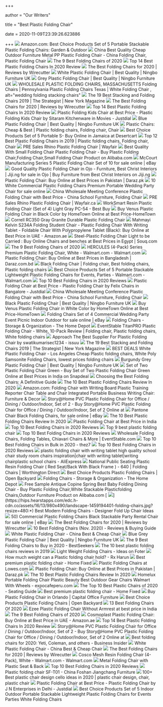+++
        
author = "Our Writers"
        
title = "Best Plastic Folding Chair"
        
date = 2020-11-09T23:39:26.623886
        
+++
[ ![](https://m.media-amazon.com/images/I/51WDDRnXonL._AC_SS350_.jpg)](https://m.media-amazon.com/images/I/51WDDRnXonL._AC_SS350_.jpg) Amazon.com: Best Choice Products Set of 5 Portable Stackable Plastic  Folding Chairs: Garden & Outdoor
[ ![](https://image.made-in-china.com/202f0j00yOdtsBjFSzpT/Best-Quality-Cheap-Outdoor-Furniture-Metal-PP-Plastic-Folding-Chair.jpg)](https://image.made-in-china.com/202f0j00yOdtsBjFSzpT/Best-Quality-Cheap-Outdoor-Furniture-Metal-PP-Plastic-Folding-Chair.jpg) China Best Quality Cheap Outdoor Furniture Metal PP Plastic Folding Chair -  China Folding Chair, Plastic Folding Chair
[ ![](https://www.thespruce.com/thmb/Vl6w7P6fFxbLXqkR9Z98cG62fjo=/900x0/filters:no_upscale():max_bytes(150000):strip_icc()/LifetimeCommercialGradeFoldingChairs-2f88f5f8c83342db92e427daf33baa4c.jpg)](https://www.thespruce.com/thmb/Vl6w7P6fFxbLXqkR9Z98cG62fjo=/900x0/filters:no_upscale():max_bytes(150000):strip_icc()/LifetimeCommercialGradeFoldingChairs-2f88f5f8c83342db92e427daf33baa4c.jpg) The 9 Best Folding Chairs of 2020
[ ![](https://the10pro.com/wp-content/uploads/2019/03/Best-Plastic-Folding-Chairs.jpg)](https://the10pro.com/wp-content/uploads/2019/03/Best-Plastic-Folding-Chairs.jpg) Top 14 Best Plastic Folding Chairs In 2020 Review
[ ![](https://d1b5h9psu9yexj.cloudfront.net/9114/MityLite-Flex-One-Folding-Chair_20190619-162442_full.jpg)](https://d1b5h9psu9yexj.cloudfront.net/9114/MityLite-Flex-One-Folding-Chair_20190619-162442_full.jpg) The Best Folding Chairs for 2020 | Reviews by Wirecutter
[ ![](https://www.ningbo.co.uk/wp-content/uploads/2017/12/white-fanback-foldingchair__89896.png)](https://www.ningbo.co.uk/wp-content/uploads/2017/12/white-fanback-foldingchair__89896.png) White Plastic Folding Chair | Best Quality | Ningbo Furniture UK
[ ![](https://www.ningbo.co.uk/wp-content/uploads/2017/12/samsongrey__00701.jpg)](https://www.ningbo.co.uk/wp-content/uploads/2017/12/samsongrey__00701.jpg) Grey Plastic Folding Chair | Best Quality | Ningbo Furniture UK
[ ![](https://cdn3.volusion.com/axweh.qxchp/v/vspfiles/photos/LC99BE-2.png?v-cache=1576004705)](https://cdn3.volusion.com/axweh.qxchp/v/vspfiles/photos/LC99BE-2.png?v-cache=1576004705) WHOLESALE PLASTIC FOLDING CHAIRS, MASSACHUSETTS Folding Chairs |  Pennsylvania Plastic Folding Chairs Texas | White Folding Chair ,  alt="wedding folding stacking chairs"
[ ![](https://pyxis.nymag.com/v1/imgs/e59/580/c0fd55030c803ab1597c64086cf848dc9a-26-folding-stacking-chairs-lede.rsquare.w700.jpg)](https://pyxis.nymag.com/v1/imgs/e59/580/c0fd55030c803ab1597c64086cf848dc9a-26-folding-stacking-chairs-lede.rsquare.w700.jpg) The 19 Best Stacking and Folding Chairs 2019 | The Strategist | New York  Magazine
[ ![](https://cdn.thewirecutter.com/wp-content/uploads/2020/01/foldingchairs-lowres-2x1--1024x512.jpg)](https://cdn.thewirecutter.com/wp-content/uploads/2020/01/foldingchairs-lowres-2x1--1024x512.jpg) The Best Folding Chairs for 2020 | Reviews by Wirecutter
[ ![](https://the10pro.com/wp-content/uploads/2019/01/8.-Giantex-Set-of-5-Plastic-Folding-Chairs.jpg)](https://the10pro.com/wp-content/uploads/2019/01/8.-Giantex-Set-of-5-Plastic-Folding-Chairs.jpg) Top 14 Best Plastic Folding Chairs In 2020 Review
[ ![](https://images.jdmagicbox.com/quickquotes/images_main/plastic-folding-kids-chair-322066991-dgfp3.jpg)](https://images.jdmagicbox.com/quickquotes/images_main/plastic-folding-kids-chair-322066991-dgfp3.jpg) Plastic Folding Kids Chair at Best Price - Plastic Folding Kids Chair by  Sitaram Kitchenware in Movies - Justdial
[ ![](https://www.ningbo.co.uk/wp-content/uploads/2017/12/samsonblue__92050.jpg)](https://www.ningbo.co.uk/wp-content/uploads/2017/12/samsonblue__92050.jpg) Blue Plastic Folding Chair | Best Quality | Ningbo Furniture UK
[ ![](https://i.pinimg.com/originals/62/ca/4a/62ca4ac64420bff39080ab75a84edadf.jpg)](https://i.pinimg.com/originals/62/ca/4a/62ca4ac64420bff39080ab75a84edadf.jpg) Plastic Chairs: Cheap & Best | Plastic folding chairs, Folding chair, Chair
[ ![](https://m.media-amazon.com/images/I/31bUOTDE4LL.jpg)](https://m.media-amazon.com/images/I/31bUOTDE4LL.jpg) Best Choice Products Set of 5 Portable S- Buy Online in Jamaica at  Desertcart
[ ![](https://i.pinimg.com/originals/72/67/50/726750b8938710f53ca055113750c9f7.jpg)](https://i.pinimg.com/originals/72/67/50/726750b8938710f53ca055113750c9f7.jpg) Top 12 Best Plastic Folding Chairs in 2019 | Plastic folding chairs, Folding  chair, Chair
[ ![](https://secure.img1-fg.wfcdn.com/im/33012796/compr-r85/5790/57902289/rhino-plastic-folding-chair.jpg)](https://secure.img1-fg.wfcdn.com/im/33012796/compr-r85/5790/57902289/rhino-plastic-folding-chair.jpg) PRE Sales Rhino Plastic Folding Chair | Wayfair
[ ![](https://sc01.alicdn.com/kf/HTB1ayCbSVXXXXa3XVXXq6xXFXXXJ/221972576/HTB1ayCbSVXXXXa3XVXXq6xXFXXXJ.jpg_.webp)](https://sc01.alicdn.com/kf/HTB1ayCbSVXXXXa3XVXXq6xXFXXXJ/221972576/HTB1ayCbSVXXXXa3XVXXq6xXFXXXJ.jpg_.webp) Best Quality With Small Folding Chair Plastic Folding Chair - Buy Plastic  Folding Chair,Folding Chair,Small Folding Chair Product on Alibaba.com
[ ![](https://i.ebayimg.com/images/g/UOcAAOSwzEJeugqX/s-l640.jpg)](https://i.ebayimg.com/images/g/UOcAAOSwzEJeugqX/s-l640.jpg) McCourt Manufacturing Series 5 Plastic Folding Chair Set of 10 for sale  online | eBay
[ ![](https://d3re0f381bckq9.cloudfront.net/44857675_img-20190710-wa0001_640x640.jpg)](https://d3re0f381bckq9.cloudfront.net/44857675_img-20190710-wa0001_640x640.jpg) Good Quality Plastic Folding Chair in Ojo - Furniture, Best Christ  Interiors | Jiji.ng for sale in Ojo | Buy Furniture from Best Christ  Interiors on Jiji.ng
[ ![](https://static-01.daraz.pk/p/cea793edb78d46d6d0a83d1c12f29c03.jpg_340x340q80.jpg_.webp)](https://static-01.daraz.pk/p/cea793edb78d46d6d0a83d1c12f29c03.jpg_340x340q80.jpg_.webp) Plastic Folding Chair: Buy Online at Best Prices in Pakistan | Daraz.pk
[ ![](https://i.ebayimg.com/images/g/r6oAAOSw~w5eCn-W/s-l1600.jpg)](https://i.ebayimg.com/images/g/r6oAAOSw~w5eCn-W/s-l1600.jpg) 10 White Commercial Plastic Folding Chairs Premium Portable Wedding Party  Chair for sale online
[ ![](https://image.made-in-china.com/202f0j00gRQYMktIUUzE/Wholesale-Meeting-Conference-Plastic-Folding-Chair-with-Best-Price.jpg)](https://image.made-in-china.com/202f0j00gRQYMktIUUzE/Wholesale-Meeting-Conference-Plastic-Folding-Chair-with-Best-Price.jpg) China Wholesale Meeting Conference Plastic Folding Chair with Best Price -  China School Furniture, Folding Chair
[ ![](https://secure.img1-ag.wfcdn.com/im/97271166/compr-r85/5790/57902265/rhino-plastic-folding-chair.jpg)](https://secure.img1-ag.wfcdn.com/im/97271166/compr-r85/5790/57902265/rhino-plastic-folding-chair.jpg) PRE Sales Rhino Plastic Folding Chair | Wayfair.ca
[ ![](https://pisces.bbystatic.com/image2/BestBuy_US/images/products/6350/6350889_rd.jpg;maxHeight=640;maxWidth=550)](https://pisces.bbystatic.com/image2/BestBuy_US/images/products/6350/6350889_rd.jpg;maxHeight=640;maxWidth=550) WorkSmart Resin Plastic Folding Chair (Set of 4) Light Gray PC-54 - Best Buy
[ ![](https://www.hometown.in/media/product/71/4063/60061/1.jpg)](https://www.hometown.in/media/product/71/4063/60061/1.jpg) Buy Venus Plastic Folding Chair in Black Color by HomeTown Online at Best  Price-HomeTown
[ ![](https://cdn11.bigcommerce.com/s-hyb44dghwt/images/stencil/1280x1280/products/516/1621/RC350_Gray__94746.1596629842.jpg?c=2)](https://cdn11.bigcommerce.com/s-hyb44dghwt/images/stencil/1280x1280/products/516/1621/RC350_Gray__94746.1596629842.jpg?c=2) Correll RC350 Gray Granite Durable Plastic Folding Chair
[ ![](https://images-na.ssl-images-amazon.com/images/I/41dV60DtXSL._AC_SY400_.jpg)](https://images-na.ssl-images-amazon.com/images/I/41dV60DtXSL._AC_SY400_.jpg) Mahmayi Kelvin S234A Folding Student Chair - Plastic Folding Chair With  Writing Tablet - Foldable Chair With Polypropylene Tablet (Black): Buy  Online at Best Price in UAE - Amazon.ae
[ ![](https://cf1.s3.souqcdn.com/item/2018/11/17/41/29/46/00/item_L_41294600_aea5032f3e2a2.jpg)](https://cf1.s3.souqcdn.com/item/2018/11/17/41/29/46/00/item_L_41294600_aea5032f3e2a2.jpg) Steel-Plastic Folding Chair Light to be Carried : Buy Online Chairs and  benches at Best Prices in Egypt | Souq.com
[ ![](https://www.thespruce.com/thmb/ZQ0o5ng3Evln5PYs9HlmHH94oow=/900x0/filters:no_upscale():max_bytes(150000):strip_icc()/AmazonBasicsFoldingChairs-9c666d6e0e574d169c2baf46768a60ae.jpg)](https://www.thespruce.com/thmb/ZQ0o5ng3Evln5PYs9HlmHH94oow=/900x0/filters:no_upscale():max_bytes(150000):strip_icc()/AmazonBasicsFoldingChairs-9c666d6e0e574d169c2baf46768a60ae.jpg) The 9 Best Folding Chairs of 2020
[ ![](https://i5.walmartimages.com/asr/a0158838-80ee-402c-9010-303c7d0f611c_1.a28b6b672c9c168989243aafbb43cd67.jpeg?odnWidth=612&odnHeight=612&odnBg=ffffff)](https://i5.walmartimages.com/asr/a0158838-80ee-402c-9010-303c7d0f611c_1.a28b6b672c9c168989243aafbb43cd67.jpeg?odnWidth=612&odnHeight=612&odnBg=ffffff) HERCULES (4-Pack) Series Premium Plastic Folding Chair, White - Walmart.com  - Walmart.com
[ ![](https://static-01.daraz.com.bd/p/11a997b7cc00686ed90af902d77f5f08.jpg_340x340q80.jpg_.webp)](https://static-01.daraz.com.bd/p/11a997b7cc00686ed90af902d77f5f08.jpg_340x340q80.jpg_.webp) Plastic Folding Chair: Buy Online at Best Prices in Bangladesh |  Daraz.com.bd
[ ![](https://i.pinimg.com/564x/52/fb/7b/52fb7b7f2848209d46159f3ac65bba4d.jpg)](https://i.pinimg.com/564x/52/fb/7b/52fb7b7f2848209d46159f3ac65bba4d.jpg) Black Folding Chair | Folding chair, Best folding chairs, Plastic folding  chairs
[ ![](https://i5.walmartimages.com/asr/36da39b2-dee7-47a3-a49b-52f8a73ecd6e.3ef1b08ee567b9490b7b056895c08aba.jpeg)](https://i5.walmartimages.com/asr/36da39b2-dee7-47a3-a49b-52f8a73ecd6e.3ef1b08ee567b9490b7b056895c08aba.jpeg) Best Choice Products Set of 5 Portable Stackable Lightweight Plastic  Folding Chairs for Events, Parties - Walmart.com - Walmart.com
[ ![](https://alltopratings.com/wp-content/uploads/2018/10/folding_chairs.jpg)](https://alltopratings.com/wp-content/uploads/2018/10/folding_chairs.jpg) Top 10 Best Folding Chairs in 2020 Reviews
[ ![](https://images.jdmagicbox.com/quickquotes/images_main/Plastic-Folding-Chair-321730377-dmnu8.jpg)](https://images.jdmagicbox.com/quickquotes/images_main/Plastic-Folding-Chair-321730377-dmnu8.jpg) Plastic Folding Chair at Best Price - Plastic Folding Chair by Felix Chairs  in Bangalore - Justdial
[ ![](https://image.made-in-china.com/202f0j00pUTGvKafUYut/Wholesale-Meeting-Conference-Plastic-Folding-Chair-with-Best-Price.jpg)](https://image.made-in-china.com/202f0j00pUTGvKafUYut/Wholesale-Meeting-Conference-Plastic-Folding-Chair-with-Best-Price.jpg) China Wholesale Meeting Conference Plastic Folding Chair with Best Price -  China School Furniture, Folding Chair
[ ![](https://www.ningbo.co.uk/wp-content/uploads/2017/12/samsonblack__69529-360x360.jpg)](https://www.ningbo.co.uk/wp-content/uploads/2017/12/samsonblack__69529-360x360.jpg) Black Plastic Folding Chair | Best Quality | Ningbo Furniture UK
[ ![](https://www.hometown.in/media/product/21/4063/98388/1.jpg)](https://www.hometown.in/media/product/21/4063/98388/1.jpg) Buy Venus Plastic Folding Chair in White Color by HomeTown Online at Best  Price-HomeTown
[ ![](https://i.ebayimg.com/images/g/FdUAAOSwuOZd1RBB/s-l640.jpg)](https://i.ebayimg.com/images/g/FdUAAOSwuOZd1RBB/s-l640.jpg) Folding Chairs Set of 4 Commercial Wedding Party Event Picnic Indoor  Outdoor for sale online | eBay
[ ![](https://images.homedepot-static.com/productImages/665ddcfe-2897-45cb-882f-69a0fdca8d1e/svn/white-lifetime-folding-chairs-42810-64_1000.jpg)](https://images.homedepot-static.com/productImages/665ddcfe-2897-45cb-882f-69a0fdca8d1e/svn/white-lifetime-folding-chairs-42810-64_1000.jpg) Folding Chairs - Storage & Organization - The Home Depot
[ ![](https://i.pinimg.com/564x/54/b0/e9/54b0e9b0c9ad8c9fdeaad95a29dab155.jpg)](https://i.pinimg.com/564x/54/b0/e9/54b0e9b0c9ad8c9fdeaad95a29dab155.jpg) EventStable TitanPRO Plastic Folding Chair - White, 10-Pack Review | Folding  chair, Plastic folding chairs, White folding chairs
[ ![](https://image.isu.pub/190718112450-394da938acc72e8a961ace0b954b37d1/jpg/page_1.jpg)](https://image.isu.pub/190718112450-394da938acc72e8a961ace0b954b37d1/jpg/page_1.jpg) Approach The Best Supplier For Plastic Folding Chair by swatikumarisec1234  - issuu
[ ![](https://pyxis.nymag.com/v1/imgs/277/9dc/d6c6b08b7576def8d3b911a12684b2dc35-eames-stacking-chair.rhorizontal.w600.jpg)](https://pyxis.nymag.com/v1/imgs/277/9dc/d6c6b08b7576def8d3b911a12684b2dc35-eames-stacking-chair.rhorizontal.w600.jpg) The 19 Best Stacking and Folding Chairs 2019 | The Strategist | New York  Magazine
[ ![](https://cdn3.volusion.com/ezzqc.lvass/v/vspfiles/photos/1500TW-2.jpg?v-cache=1546080247)](https://cdn3.volusion.com/ezzqc.lvass/v/vspfiles/photos/1500TW-2.jpg?v-cache=1546080247) BEST DEALS White Plastic Folding Chair - Los Angeles Cheap Plastic folding  chairs, White Poly Samsonite Folding Chairs, lowest prices folding chairs
[ ![](https://www.ningbo.co.uk/wp-content/uploads/2017/12/fanbackburgundy__60049-360x360.png)](https://www.ningbo.co.uk/wp-content/uploads/2017/12/fanbackburgundy__60049-360x360.png) Burgundy Grey Plastic Folding Chair | Best Quality | Ningbo Furniture UK
[ ![](https://n3.sdlcdn.com/imgs/g/u/4/Set-of-Two-Plastic-Folding-SDL063462193-1-4930d.jpg)](https://n3.sdlcdn.com/imgs/g/u/4/Set-of-Two-Plastic-Folding-SDL063462193-1-4930d.jpg) Set of Two Plastic Folding Chair Green - Buy Set of Two Plastic Folding  Chair Green Online at Best Prices in India on Snapdeal
[ ![](https://cdnimg.webstaurantstore.com/uploads/guide/2016/8/plastic-chairs.jpg)](https://cdnimg.webstaurantstore.com/uploads/guide/2016/8/plastic-chairs.jpg) Choosing the Best Folding Chairs: A Definitive Guide
[ ![](https://industryears.com/wp-content/uploads/2019/03/3-Flash-Furniture-HERCULES-Series-330-lb.-Capacity-White-Plastic-Folding-Chair-with-Gray-Frame.jpg)](https://industryears.com/wp-content/uploads/2019/03/3-Flash-Furniture-HERCULES-Series-330-lb.-Capacity-White-Plastic-Folding-Chair-with-Gray-Frame.jpg) The 10 Best Plastic Folding Chairs Review In 2020
[ ![](https://images-na.ssl-images-amazon.com/images/I/61d916VjgrL._AC_SL1000_.jpg)](https://images-na.ssl-images-amazon.com/images/I/61d916VjgrL._AC_SL1000_.jpg) Amazon.com: Folding Chair with Writing Board Plastic Training Reporter Chair  Table and Chair Integrated Portable Business Writing Chair: Furniture &  Decor
[ ![](https://n4.sdlcdn.com/imgs/i/a/4/Story-Home-PVC-Plastic-Folding-SDL700689150-1-cf0b6.jpg)](https://n4.sdlcdn.com/imgs/i/a/4/Story-Home-PVC-Plastic-Folding-SDL700689150-1-cf0b6.jpg) Story@Home PVC Plastic Folding Chair for Office / Dining / Outdoor/Indoor,  Set of 2 - Buy Story@Home PVC Plastic Folding Chair for Office / Dining /  Outdoor/Indoor, Set of 2 Online at
[ ![](https://i.ebayimg.com/images/g/ZQwAAOSwHEleGBBO/s-l640.jpg)](https://i.ebayimg.com/images/g/ZQwAAOSwHEleGBBO/s-l640.jpg) Pantone Chair Black Folding Chairs, for sale online | eBay
[ ![](https://industryears.com/wp-content/uploads/2019/03/Best-Plastic-Folding-Chairs-300x180.jpg)](https://industryears.com/wp-content/uploads/2019/03/Best-Plastic-Folding-Chairs-300x180.jpg) The 10 Best Plastic Folding Chairs Review In 2020
[ ![](https://5.imimg.com/data5/CO/MK/MY-3667368/plastic-folding-chair-250x250.jpg)](https://5.imimg.com/data5/CO/MK/MY-3667368/plastic-folding-chair-250x250.jpg) Plastic Folding Chair at Best Price in India
[ ![](https://best10choices.com/wp-content/uploads/2018/02/B000BLI1YK.jpg)](https://best10choices.com/wp-content/uploads/2018/02/B000BLI1YK.jpg) Top 10 Best Folding Chairs in 2020 Reviews
[ ![](https://image.slidesharecdn.com/top9bestplasticfoldingchair-170816064257/95/top-9-best-plastic-folding-chair-1-638.jpg?cb=1502866139)](https://image.slidesharecdn.com/top9bestplasticfoldingchair-170816064257/95/top-9-best-plastic-folding-chair-1-638.jpg?cb=1502866139) Top 9 best plastic folding chair
[ ![](https://chamreviews.com/wp-content/uploads/2019/04/B00EQ1TKJQ.jpg)](https://chamreviews.com/wp-content/uploads/2019/04/B00EQ1TKJQ.jpg) Top 10 Best Folding Chairs in 2020 Reviews
[ ![](https://www.eventstable.com/media/catalog/category/plastic-folding-chairs-270.jpg)](https://www.eventstable.com/media/catalog/category/plastic-folding-chairs-270.jpg) Wholesale Folding Chairs, Folding Tables, Chiavari Chairs & More |  EventStable.com
[ ![](https://thez7.com/wp-content/uploads/2018/08/91fyWxZokrL._SL1500_-500x500.jpg)](https://thez7.com/wp-content/uploads/2018/08/91fyWxZokrL._SL1500_-500x500.jpg) Top 10 Best Folding Chairs in Bulk in 2020 - thez7
[ ![](https://alltopratings.com/wp-content/uploads/2018/10/B00EQ1TKJQ.jpg)](https://alltopratings.com/wp-content/uploads/2018/10/B00EQ1TKJQ.jpg) Top 10 Best Folding Chairs in 2020 Reviews
[ ![](https://ae01.alicdn.com/kf/HTB1DgXjIXXXXXcJXpXXq6xXFXXXV/plastic-folding-chair-with-writing-tablet-high-quality-school-chair-study-room-chairs-inspiration.jpg)](https://ae01.alicdn.com/kf/HTB1DgXjIXXXXXcJXpXXq6xXFXXXV/plastic-folding-chair-with-writing-tablet-high-quality-school-chair-study-room-chairs-inspiration.jpg) plastic folding chair with writing tablet high quality school chair study  room chairs inspiration|chair with writing tablet|writing chairplastic  school chairs - AliExpress
[ ![](https://d1zloi9myumgkb.cloudfront.net/images/96251.jpg)](https://d1zloi9myumgkb.cloudfront.net/images/96251.jpg) National Public Seating Plastic Resin Folding Chair ( Red Seat/Back With  Black Frame ) - 640 | Folding Chairs | Worthington Direct
[ ![](https://m.media-amazon.com/images/I/31bm8ldfc0L.jpg)](https://m.media-amazon.com/images/I/31bm8ldfc0L.jpg) Best Choice Products Plastic Folding Chairs | Open Backyard
[ ![](https://contentgrid.homedepot-static.com/hdus/en_US/DTCCOMNEW/fetch/FetchRules/PLP_Banner_PartialGroup/D59s-FoldingFurniture-1493227-205054104.png)](https://contentgrid.homedepot-static.com/hdus/en_US/DTCCOMNEW/fetch/FetchRules/PLP_Banner_PartialGroup/D59s-FoldingFurniture-1493227-205054104.png) Folding Chairs - Storage & Organization - The Home Depot
[ ![](https://sc02.alicdn.com/kf/HTB1bmbPMgHqK1RjSZFEq6AGMXXaP.jpg_350x350.jpg)](https://sc02.alicdn.com/kf/HTB1bmbPMgHqK1RjSZFEq6AGMXXaP.jpg_350x350.jpg) Free Sample Antique Copine Spring Best Baby Folding Dining Chair - Buy Plastic  Folding Chair,White Stackable Plasticfolding Chairs,Outdoor Furniture  Product on Alibaba.com
[ ![](https://hips.hearstapps.com/edc.h-cdn.co/assets/16/13/980x490/landscape-1459194401-folding-chairs.jpg?resize=480:*)](https://hips.hearstapps.com/edc.h-cdn.co/assets/16/13/980x490/landscape-1459194401-folding-chairs.jpg?resize=480:*) Best Modern Folding Chairs - Designer Fold Up Chair Ideas
[ ![](https://i.ebayimg.com/images/g/GIAAAOSwXjxeo~NE/s-l640.jpg)](https://i.ebayimg.com/images/g/GIAAAOSwXjxeo~NE/s-l640.jpg) 50) Commercial Plastic Folding Chairs Black Stackable Party Rental Chair  for sale online | eBay
[ ![](https://cdn.thewirecutter.com/wp-content/uploads/2020/01/foldingchairs-lowres-1509.jpg)](https://cdn.thewirecutter.com/wp-content/uploads/2020/01/foldingchairs-lowres-1509.jpg) The Best Folding Chairs for 2020 | Reviews by Wirecutter
[ ![](https://wisepick.org/wp-content/uploads/2019/12/Best-Folding-Chairs.jpg)](https://wisepick.org/wp-content/uploads/2019/12/Best-Folding-Chairs.jpg) 10 Best Folding Chairs (Nov. 2020) - Reviews & Buying Guide
[ ![](https://image.jimcdn.com/app/cms/image/transf/none/path/sad064e95232e823b/image/iab1e557ceb5aba32/version/1367720231/image.jpg)](https://image.jimcdn.com/app/cms/image/transf/none/path/sad064e95232e823b/image/iab1e557ceb5aba32/version/1367720231/image.jpg) White Plastic Folding Chair - China Best & Cheap Chair
[ ![](https://www.ningbo.co.uk/wp-content/uploads/2017/12/fanbackblue__58443-360x360.jpg)](https://www.ningbo.co.uk/wp-content/uploads/2017/12/fanbackblue__58443-360x360.jpg) Blue Grey Plastic Folding Chair | Best Quality | Ningbo Furniture UK
[ ![](https://bestseekers.com/wp-content/uploads/2016/12/1-70.jpg)](https://bestseekers.com/wp-content/uploads/2016/12/1-70.jpg) The 9 Best Folding Chairs to Buy in 2020 - BestSeekers
[ ![](https://image.slidesharecdn.com/the10bestplasticfoldingchairsreviewsin2019-190323064940/95/the-10-best-plastic-folding-chairs-reviews-in-2019-11-638.jpg?cb=1553324209)](https://image.slidesharecdn.com/the10bestplasticfoldingchairsreviewsin2019-190323064940/95/the-10-best-plastic-folding-chairs-reviews-in-2019-11-638.jpg?cb=1553324209) The 10 best plastic folding chairs reviews in 2019
[ ![](https://foter.com/photos/179/portable-folding-chair-pack-of-6-pcs.jpg?s=pi)](https://foter.com/photos/179/portable-folding-chair-pack-of-6-pcs.jpg?s=pi) Light Weight Folding Chairs - Ideas on Foter
[ ![](https://i2.wp.com/m.media-amazon.com/images/I/31son80t7GL.jpg?w=570&ssl=1)](https://i2.wp.com/m.media-amazon.com/images/I/31son80t7GL.jpg?w=570&ssl=1) How much weight can a Plastic folding chair hold? - Rx Harun
[ ![](https://images-na.ssl-images-amazon.com/images/I/61q9RwBARXL._AC_SL1200_.jpg)](https://images-na.ssl-images-amazon.com/images/I/61q9RwBARXL._AC_SL1200_.jpg) Best premium plastic folding chair - Home Fixed
[ ![](https://mobileimages.lowes.com/product/converted/044681/044681350641.jpg)](https://mobileimages.lowes.com/product/converted/044681/044681350641.jpg) Plastic Folding Chairs at Lowes.com
[ ![](https://static-01.daraz.pk/p/bde6311e3e288f09d4dbc17fea5148d6.jpg_340x340q80.jpg_.webp)](https://static-01.daraz.pk/p/bde6311e3e288f09d4dbc17fea5148d6.jpg_340x340q80.jpg_.webp) Plastic Folding Chair: Buy Online at Best Prices in Pakistan | Daraz.pk
[ ![](https://industryears.com/wp-content/uploads/2019/03/10-10-Pack-Commercial-White-Plastic-Stackable-Wedding-Party-Event-Plastic-Folding-Chairs.jpg)](https://industryears.com/wp-content/uploads/2019/03/10-10-Pack-Commercial-White-Plastic-Stackable-Wedding-Party-Event-Plastic-Folding-Chairs.jpg) The 10 Best Plastic Folding Chairs Review In 2020
[ ![](https://www.expocafeperu.com/w/2020/03/homelux-portable-folding-chair-portable-plastic-folding-chair-portable-folding-beauty-chair-best-portable-outdoor-folding-chair.jpg)](https://www.expocafeperu.com/w/2020/03/homelux-portable-folding-chair-portable-plastic-folding-chair-portable-folding-beauty-chair-best-portable-outdoor-folding-chair.jpg) Homelux Portable Folding Chair Plastic Beauty Best Outdoor Gear Chairs  Walmart With Wheels - expocafeperu.com
[ ![](https://ws-na.amazon-adsystem.com/widgets/q?_encoding=UTF8&ASIN=B018M7Z02U&Format=_SL500_&ID=AsinImage&MarketPlace=US&ServiceVersion=20070822&WS=1&tag=seat20-20&language=en_US)](https://ws-na.amazon-adsystem.com/widgets/q?_encoding=UTF8&ASIN=B018M7Z02U&Format=_SL500_&ID=AsinImage&MarketPlace=US&ServiceVersion=20070822&WS=1&tag=seat20-20&language=en_US) The Top 10 Best Plastic Chairs of 2020 - Seating Guide
[ ![](https://images-na.ssl-images-amazon.com/images/I/61ONbi51DkL._SL1200_.jpg)](https://images-na.ssl-images-amazon.com/images/I/61ONbi51DkL._SL1200_.jpg) Best premium plastic folding chair - Home Fixed
[ ![](https://capitalofficefurniture.com/wp-content/uploads/sites/2/2020/04/2-DAD-YCD-50-GG_LS.jpg)](https://capitalofficefurniture.com/wp-content/uploads/sites/2/2020/04/2-DAD-YCD-50-GG_LS.jpg) Buy Plastic Folding Chair in Orlando | Capital Office Furniture
[ ![](https://m.media-amazon.com/images/I/61nWCczLbdL.jpg)](https://m.media-amazon.com/images/I/61nWCczLbdL.jpg) Best Choice Products Plastic Folding Chairs | Open Backyard
[ ![](https://cdn2.momjunction.com/wp-content/uploads/2020/06/Best-Folding-Chairs.jpg)](https://cdn2.momjunction.com/wp-content/uploads/2020/06/Best-Folding-Chairs.jpg) 13 Best Folding Chairs Of 2020
[ ![](http://www.wonderplast.co.in/wp-content/uploads/2019/12/E.jpg)](http://www.wonderplast.co.in/wp-content/uploads/2019/12/E.jpg) Ezee Plastic Folding Chair Without Armrest at best price in India
[ ![](https://www.thespruce.com/thmb/_vwS94flRwG_HvwOuksez6AZOas=/900x0/filters:no_upscale():max_bytes(150000):strip_icc()/KijaroCampingChair-cb58a5e258464534a7fbffcf03795b6c.jpeg)](https://www.thespruce.com/thmb/_vwS94flRwG_HvwOuksez6AZOas=/900x0/filters:no_upscale():max_bytes(150000):strip_icc()/KijaroCampingChair-cb58a5e258464534a7fbffcf03795b6c.jpeg) The 9 Best Folding Chairs of 2020
[ ![](https://images-na.ssl-images-amazon.com/images/I/31fV73dFMSL._AC_SY400_.jpg)](https://images-na.ssl-images-amazon.com/images/I/31fV73dFMSL._AC_SY400_.jpg) Cosmoplast Plastic Folding Chair: Buy Online at Best Price in UAE -  Amazon.ae
[ ![](https://the10pro.com/wp-content/uploads/2019/01/14.-TentandTable-White-Resin-Plastic-Heavy-Duty-300-Pound-Capacity-Stackable.jpg)](https://the10pro.com/wp-content/uploads/2019/01/14.-TentandTable-White-Resin-Plastic-Heavy-Duty-300-Pound-Capacity-Stackable.jpg) Top 14 Best Plastic Folding Chairs In 2020 Review
[ ![](https://n2.sdlcdn.com/imgs/i/a/4/Story-Home-PVC-Plastic-Folding-SDL649698686-1-db6c8.jpg)](https://n2.sdlcdn.com/imgs/i/a/4/Story-Home-PVC-Plastic-Folding-SDL649698686-1-db6c8.jpg) Story@Home PVC Plastic Folding Chair for Office / Dining / Outdoor/Indoor,  Set of 2 - Buy Story@Home PVC Plastic Folding Chair for Office / Dining /  Outdoor/Indoor, Set of 2 Online at
[ ![](https://i.insider.com/5b1956161ae66249008b4d3a?width=1100&format=jpeg&auto=webp)](https://i.insider.com/5b1956161ae66249008b4d3a?width=1100&format=jpeg&auto=webp) Best folding chairs for 2020: Yeti, Coleman, and others - Business Insider
[ ![](https://image.jimcdn.com/app/cms/image/transf/none/path/sad064e95232e823b/image/ic9c64a6b5253afd0/version/1367720231/image.jpg)](https://image.jimcdn.com/app/cms/image/transf/none/path/sad064e95232e823b/image/ic9c64a6b5253afd0/version/1367720231/image.jpg) White Plastic Folding Chair - China Best & Cheap Chair
[ ![](https://cdn.thewirecutter.com/wp-content/uploads/2017/06/foldingchairs-2x1-fullres-2-3-630x420.jpg)](https://cdn.thewirecutter.com/wp-content/uploads/2017/06/foldingchairs-2x1-fullres-2-3-630x420.jpg) The Best Folding Chairs for 2020 | Reviews by Wirecutter
[ ![](https://i5.walmartimages.com/asr/9805f44a-bbf4-401b-866f-970b9a727402_1.e5624d7f23a2e9ee0f37e51e52abfb11.jpeg)](https://i5.walmartimages.com/asr/9805f44a-bbf4-401b-866f-970b9a727402_1.e5624d7f23a2e9ee0f37e51e52abfb11.jpeg) Cosco Mesh Resin Folding Chair (4-Pack), White - Walmart.com - Walmart.com
[ ![](https://images.affordableseating.net/dpr_1.0,f_auto,q_auto,w_1000,h_1000/afd/media/catalog/product/y/c/ycd-61-bl.jpg)](https://images.affordableseating.net/dpr_1.0,f_auto,q_auto,w_1000,h_1000/afd/media/catalog/product/y/c/ycd-61-bl.jpg) Metal Folding Chair with Plastic Seat & Back
[ ![](https://best10choices.com/wp-content/uploads/2018/02/B00DQC9HYO.jpg)](https://best10choices.com/wp-content/uploads/2018/02/B00DQC9HYO.jpg) Top 10 Best Folding Chairs in 2020 Reviews
[ ![](https://cdn.goodao.net/supplyfurniture/plastic-folding-chair-SF-T01.jpg)](https://cdn.goodao.net/supplyfurniture/plastic-folding-chair-SF-T01.jpg) Plastic folding chair SF-T01 - China Foshan Jiangchang Furniture
[ ![](https://i.pinimg.com/236x/fd/41/45/fd414565ecb05e3c6e71d12f240eeb7d.jpg)](https://i.pinimg.com/236x/fd/41/45/fd414565ecb05e3c6e71d12f240eeb7d.jpg) 100+ Best plastic chair design cello ideas in 2020 | plastic chair design,  chair, plastic chair
[ ![](https://images.jdmagicbox.com/quickquotes/images_main/Plastic-Folding-Chair-302207416-5f6mo.jpg)](https://images.jdmagicbox.com/quickquotes/images_main/Plastic-Folding-Chair-302207416-5f6mo.jpg) Plastic Folding Chair at Best Price - Plastic Folding Chair by J N  Enterprises in Delhi - Justdial
[ ![](https://images-na.ssl-images-amazon.com/images/I/61J5xNpm7SL._SL1500_.jpg)](https://images-na.ssl-images-amazon.com/images/I/61J5xNpm7SL._SL1500_.jpg) Best Choice Products Set of 5 Indoor Outdoor Portable Stackable Lightweight Plastic  Folding Chairs for Events Parties White Folding Chairs
